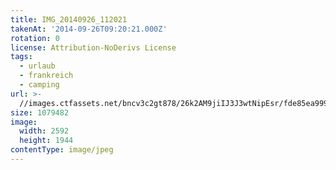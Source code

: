 ```yaml
---
title: IMG_20140926_112021
takenAt: '2014-09-26T09:20:21.000Z'
rotation: 0
license: Attribution-NoDerivs License
tags:
  - urlaub
  - frankreich
  - camping
url: >-
  //images.ctfassets.net/bncv3c2gt878/26k2AM9jiIJ3J3wtNipEsr/fde85ea99951b2f5b37e67af0bb931ae/img_20140926_112021_28234326801_o
size: 1079482
image:
  width: 2592
  height: 1944
contentType: image/jpeg
---
```


